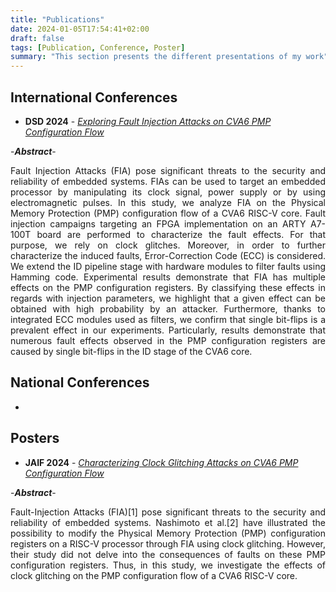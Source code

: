 ```yaml
---
title: "Publications"
date: 2024-01-05T17:54:41+02:00
draft: false
tags: [Publication, Conference, Poster]
summary: "This section presents the different presentations of my work"
---
```


## International Conferences

* **DSD 2024** - [*Exploring Fault Injection Attacks on CVA6 PMP Configuration Flow*](https://hal.science/hal-04683083v1/file/2024_DSD_Exploring_Fault_Injection_Attacks_on_CVA6_PMPConfiguration_Flow.pdf)

-***Abstract***-

<p align="justify">
Fault Injection Attacks (FIA) pose significant threats to the security and reliability of embedded systems.
FIAs can be used to target an embedded processor by manipulating its clock signal, power supply or by using electromagnetic pulses.
In this study, we analyze FIA on the Physical Memory Protection (PMP) configuration flow of a CVA6 RISC-V core. 
Fault injection campaigns targeting an FPGA implementation on an ARTY A7-100T board are performed to characterize the fault effects.
For that purpose, we rely on clock glitches. Moreover, in order to further characterize the induced faults, Error-Correction Code (ECC) is considered. 
We extend the ID pipeline stage with hardware modules to filter faults using Hamming code.
Experimental results demonstrate that FIA has multiple effects on the PMP configuration registers.
By classifying these effects in regards with injection parameters, we highlight that a given effect can be obtained with high probability by an attacker. 
Furthermore, thanks to integrated ECC modules used as filters, we confirm that single bit-flips is a prevalent effect in our experiments. 
Particularly, results demonstrate that numerous fault effects observed in the PMP configuration registers are caused by single bit-flips in the ID stage of the CVA6 core.
</p>

## National Conferences

- 

## Posters

* **JAIF 2024** -  [*Characterizing Clock Glitching Attacks on CVA6 PMP Configuration Flow*](https://hal.science/hal-04729593/document)

-***Abstract***-

<p align="justify">
Fault-Injection Attacks (FIA)[1] pose significant threats to the security and reliability of embedded systems. 
Nashimoto et al.[2] have illustrated the possibility to modify the Physical Memory Protection (PMP) configuration registers on a RISC-V processor through FIA using clock glitching. 
However, their study did not delve into the consequences of faults on these PMP configuration registers. 
Thus, in this study, we investigate the effects of clock glitching on the PMP configuration flow of a CVA6 RISC-V core.
</p>

